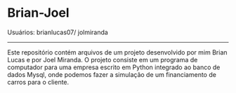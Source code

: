 # Brian-Joel

Usuários:
brianlucas07/
jolmiranda
_________________________
Este repositório contém arquivos de um projeto desenvolvido por mim Brian Lucas e por Joel Miranda. O projeto consiste em um programa de computador para uma empresa escrito em Python integrado ao banco de dados Mysql, onde podemos fazer a simulação de um financiamento de carros para o cliente.
